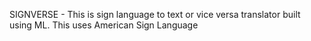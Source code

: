 SIGNVERSE -
This is sign language to text or vice versa translator built using ML.
This uses American Sign Language
